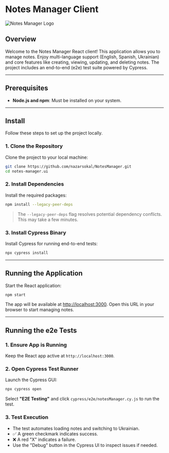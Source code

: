 # Notes Manager Client

![Notes Manager Logo](https://via.placeholder.com/150?text=Notes+Manager) <!-- Placeholder for a logo -->

## Overview

Welcome to the Notes Manager React client! This application allows you to manage notes. Enjoy multi-language support (English, Spanish, Ukrainian) and core features like creating, viewing, updating, and deleting notes. The project includes an end-to-end (e2e) test suite powered by Cypress.

---

## Prerequisites

- **Node.js and npm**: Must be installed on your system.

---

## Install

Follow these steps to set up the project locally.

### 1. Clone the Repository

Clone the project to your local machine:
```bash
git clone https://github.com/nazarsokal/NotesManager.git
cd notes-manager.ui
```

### 2. Install Dependencies

Install the required packages:
```bash
npm install --legacy-peer-deps
```

> The `--legacy-peer-deps` flag resolves potential dependency conflicts. This may take a few minutes.

### 3. Install Cypress Binary

Install Cypress for running end-to-end tests:
```bash
npx cypress install
```

---

## Running the Application

Start the React application:
```bash
npm start
```

The app will be available at [http://localhost:3000](http://localhost:3000). Open this URL in your browser to start managing notes.

---

## Running the e2e Tests

### 1. Ensure App is Running

Keep the React app active at `http://localhost:3000`.

### 2. Open Cypress Test Runner

Launch the Cypress GUI:
```bash
npx cypress open
```

Select **"E2E Testing"** and click `cypress/e2e/notesManager.cy.js` to run the test.

### 3. Test Execution

- The test automates loading notes and switching to Ukrainian.
- ✅ A green checkmark indicates success.
- ❌ A red "X" indicates a failure.
- Use the "Debug" button in the Cypress UI to inspect issues if needed.

